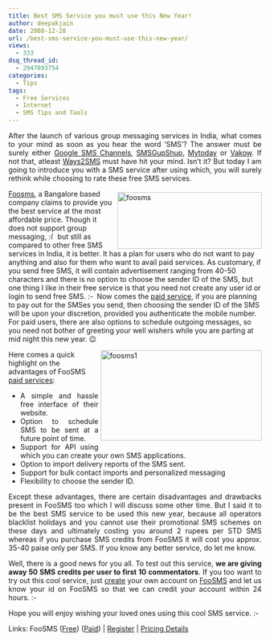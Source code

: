 ```yaml
---
title: Best SMS Service you must use this New Year!
author: deepakjain
date: 2008-12-28
url: /best-sms-service-you-must-use-this-new-year/
views:
  - 333
dsq_thread_id:
  - 2947093754
categories:
  - Tips
tags:
  - Free Services
  - Internet
  - SMS Tips and Tools
---
```

<p align="justify">
  After the launch of various group messaging services in India, what comes to your mind as soon as you hear the word ‘SMS’? The answer must be surely either <a href="http://devilsworkshop.org/google-sms-channels-new-group-messaging-service/" target="_blank">Google SMS Channels</a>, <a href="http://www.smsgupshup.com" onclick="_gaq.push(['_trackEvent', 'outbound-article', 'http://www.smsgupshup.com', 'SMSGupShup']);" target="_blank">SMSGupShup</a>, <a href="http://www.mytoday.com" onclick="_gaq.push(['_trackEvent', 'outbound-article', 'http://www.mytoday.com', 'Mytoday']);" target="_blank">Mytoday</a> or <a href="http://www.vakow.com" onclick="_gaq.push(['_trackEvent', 'outbound-article', 'http://www.vakow.com', 'Vakow']);" target="_blank">Vakow</a>. If not that, atleast <a href="http://www.ways2sms.com" onclick="_gaq.push(['_trackEvent', 'outbound-article', 'http://www.ways2sms.com', 'Ways2SMS']);" target="_blank">Ways2SMS</a> must have hit your mind. Isn’t it? But today I am going to introduce you with a SMS service after using which, you will surely rethink while choosing to rate these free SMS services.
</p>

<a href="http://www.foosms.com" onclick="_gaq.push(['_trackEvent', 'outbound-article', 'http://www.foosms.com', ' Foosms']);" target="_blank"><img class="wp-image-53074" style="border-right: 0px;border-top: 0px;margin: 5px 0px 0px 10px;border-left: 0px;border-bottom: 0px" height="113" alt="foosms" src="http://cdn.devilsworkshop.org/files/2008/12/foosms.png" width="287" align="right" border="0" /> Foosms</a>, a Bangalore based company claims to provide you the best service at the most affordable price. Though it does not support group messaging, <img src="http://devilsworkshop.org/wp-includes/images/smilies/frownie.png" alt=":(" class="wp-smiley" style="height: 1em; max-height: 1em;" /> but still as compared to other free SMS services in India, it is better. It has a plan for users who do not want to pay anything and also for them who want to avail paid services. As customary, if you send free SMS, it will contain advertisement ranging from 40-50 characters and there is no option to choose the sender ID of the SMS, but one thing I like in their free service is that you need not create any user id or login to send free SMS. <img src="http://devilsworkshop.org/wp-includes/images/smilies/simple-smile.png" alt=":-)" class="wp-smiley" style="height: 1em; max-height: 1em;" /> Now comes the <a href="http://sms.foosms.com" onclick="_gaq.push(['_trackEvent', 'outbound-article', 'http://sms.foosms.com', 'paid service']);" target="_blank">paid service</a>, if you are planning to pay out for the SMSes you send, then choosing the sender ID of the SMS will be upon your discretion, provided you authenticate the mobile number. For paid users, there are also options to schedule outgoing messages, so you need not bother of greeting your well wishers while you are parting at mid night this new year. 😉

[<img style="border-right: 0px;border-top: 0px;margin: 0px 0px 5px 5px;border-left: 0px;border-bottom: 0px" height="180" alt="foosms1" src="http://cdn.devilsworkshop.org/files/2008/12/foosms1-thumb.png" width="320" align="right" border="0" />][1] Here comes a quick highlight on the advantages of FooSMS <a href="http://sms.foosms.com" onclick="_gaq.push(['_trackEvent', 'outbound-article', 'http://sms.foosms.com', 'paid services']);" target="_blank">paid services</a>:

  * <div align="justify">
      A simple and hassle free interface of their website.
    </div>

  * <div align="justify">
      Option to schedule SMS to be sent at a future point of time.
    </div>

  * <div align="justify">
      Support for API using which you can create your own SMS applications.
    </div>

  * <div align="justify">
      Option to import delivery reports of the SMS sent.
    </div>

  * <div align="justify">
      Support for bulk contact imports and personalized messaging
    </div>

  * <div align="justify">
      Flexibility to choose the sender ID.
    </div>

<p align="justify">
  Except these advantages, there are certain disadvantages and drawbacks present in FooSMS too which I will discuss some other time. But I said it to be the best SMS service to be used this new year, because all operators blacklist holidays and you cannot use their promotional SMS schemes on these days and ultimately costing you around 2 rupees per STD SMS whereas if you purchase SMS credits from FooSMS it will cost you approx. 35-40 paise only per SMS. If you know any better service, do let me know.
</p>

<p align="justify">
  Well, there is a good news for you all. To test out this service, <strong>we are giving away 50 SMS credits per user to first 10 commentators</strong>. If you too want to try out this cool service, just <a href="http://sms.foosms.com" onclick="_gaq.push(['_trackEvent', 'outbound-article', 'http://sms.foosms.com', 'create']);" target="_blank">create</a> your own account on <a href="http://sms.foosms.com" onclick="_gaq.push(['_trackEvent', 'outbound-article', 'http://sms.foosms.com', 'FooSMS']);" target="_blank">FooSMS</a> and let us know your id on FooSMS so that we can credit your account within 24 hours. <img src="http://devilsworkshop.org/wp-includes/images/smilies/simple-smile.png" alt=":-)" class="wp-smiley" style="height: 1em; max-height: 1em;" />
</p>

<p align="justify">
  Hope you will enjoy wishing your loved ones using this cool SMS service. <img src="http://devilsworkshop.org/wp-includes/images/smilies/simple-smile.png" alt=":-)" class="wp-smiley" style="height: 1em; max-height: 1em;" />
</p>

<p align="justify">
  Links: FooSMS (<a href="http://www.foosms.com" onclick="_gaq.push(['_trackEvent', 'outbound-article', 'http://www.foosms.com', 'Free']);" target="_blank">Free</a>) (<a href="http://sms.foosms.com" onclick="_gaq.push(['_trackEvent', 'outbound-article', 'http://sms.foosms.com', 'Paid']);" target="_blank">Paid</a>) | <a href="http://sms.foosms.com" onclick="_gaq.push(['_trackEvent', 'outbound-article', 'http://sms.foosms.com', 'Register']);" target="_blank">Register</a> | <a href="http://www.foosms.com/price.htm" onclick="_gaq.push(['_trackEvent', 'outbound-article', 'http://www.foosms.com/price.htm', 'Pricing Details']);" target="_blank">Pricing Details</a>
</p>

 [1]: http://cdn.devilsworkshop.org/files/2008/12/foosms1.png
